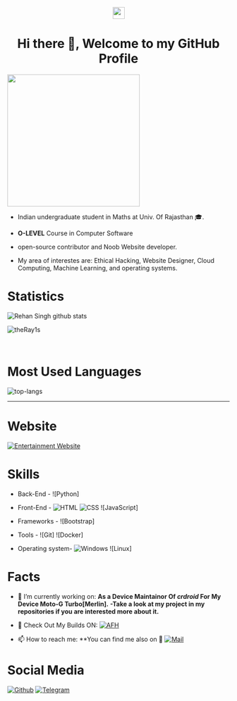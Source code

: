  <p align="center"> <img src="https://user-images.githubusercontent.com/5679180/79618120-0daffb80-80be-11ea-819e-d2b0fa904d07.gif" width="27px"><br>
<h1 align="center"> Hi there 👋, Welcome to my GitHub Profile<br/> </h1></p>

<img src="https://media.giphy.com/media/p4NLw3I4U0idi/giphy.gif" width="300" align="center">

* Indian undergraduate student in Maths at Univ. Of Rajasthan 🎓.
* **O-LEVEL** Course in Computer Software
* open-source contributor and Noob Website developer.

* My area of interestes are: Ethical Hacking, Website Designer,  Cloud Computing, Machine Learning, and operating systems.

# Statistics #

![Rehan Singh github stats](https://github-readme-stats.vercel.app/api?username=theRay1s&show_icons=true&theme=tokyonight)
<p align="left"><img src="https://komarev.com/ghpvc/?username=theRay1s" alt="theRay1s" /> </p>
<br>

# Most Used Languages #

![top-langs](https://github-readme-stats.vercel.app/api/top-langs?username=theRay1s&show_icons=true&title_color=fff&icon_color=79ff97&text_color=9f9f9f&bg_color=151515)

---

# Website #
[![Entertainment Website](https://img.shields.io/badge/Ray%20Network-https%3A%2F%2Fraysnetwork.cf%2F-red)](https://raysnetwork.cf/)

# Skills #

- Back-End -
![Python]

- Front-End -
![HTML](https://img.shields.io/badge/HTML%2085%25-red.svg)
![CSS](https://img.shields.io/badge/CSS%2085%25-purple.svg)
![JavaScript]

- Frameworks -
![Bootstrap]
- Tools -
![Git]
![Docker]
- Operating system-
![Windows](https://img.shields.io/badge/WINDOWS%2090%25-blue.svg)
![Linux]


# Facts #

- 🔭 I’m currently working on: 
**As a Device Maintainor Of *crdroid* For My Device Moto-G Turbo[Merlin].**
**-Take a look at my project in my repositories if you are interested more about it.**
- 🌱 Check Out My Builds ON: [![AFH](https://img.shields.io/badge/-AndroidFileHost-green)](https://www.androidfilehost.com/?w=files&flid=316429)


- 📫 How to reach me: **You can find me also on 💌 [![Mail](https://img.shields.io/badge/Mail-rehandagur%40outlook.com-blue)](rehandagur@outlook.com)


# Social Media #
[![Github](https://img.shields.io/badge/-Github-000?style=flat&logo=Github&logoColor=white)](https://github.com/theRay1s)
[![Telegram](https://img.shields.io/badge/Rehan%20Singh-Telegram-blue)](https://t.me/theRay1)